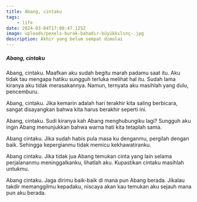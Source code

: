 ```yaml
---
title: Abang, cintaku
tags: 
    - life
date: 2024-03-04T17:08:47.125Z
image: uploads/pexels-burak-bahadır-büyükkılınç-.jpg
description: Akhir yang belum sempat dimulai
---
```


##### Abang, cintaku
A﻿bang, cintaku. M﻿aafkan aku sudah begitu marah padamu saat itu. Aku tidak tau mengapa hatiku sungguh terluka melihat hal itu. Sudah lama kiranya aku tidak merasakannya. Namun, ternyata aku masihlah yang dulu, pencemburu.

A﻿bang, cintaku. Jika kemarin adalah hari terakhir kita saling berbicara, sangat disayangkan bahwa kita harus berakhir seperti ini.

A﻿bang, cintaku. S﻿udi kiranya kah Abang menghubungiku lagi? Sungguh aku ingin Abang menunjukkan bahwa warna hati kita tetaplah sama. 

A﻿bang cintaku. J﻿ika sudah habis pula masa ku denganmu, pergilah dengan baik. Sehingga kepergianmu tidak memicu kekhawatiranku.

A﻿bang cintaku. J﻿ika tidak jua Abang temukan cinta yang lain selama perjalananmu meninggalkanku, lihatlah aku. Kupastikan cintaku masihlah untukmu.

A﻿bang cintaku. J﻿aga dirimu baik-baik di mana pun Abang berada. Jikalau takdir memanggilmu kepadaku, niscaya akan kau temukan aku sejauh mana pun aku berada.